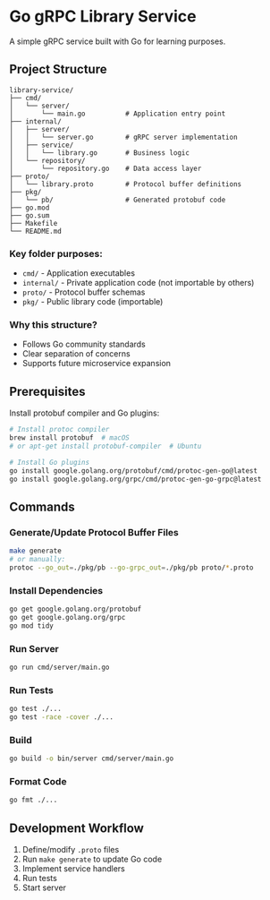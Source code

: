# Go gRPC Library Service

A simple gRPC service built with Go for learning purposes.

## Project Structure

```
library-service/
├── cmd/
│   └── server/
│       └── main.go          # Application entry point
├── internal/
│   ├── server/
│   │   └── server.go        # gRPC server implementation
│   ├── service/
│   │   └── library.go       # Business logic
│   └── repository/
│       └── repository.go    # Data access layer
├── proto/
│   └── library.proto        # Protocol buffer definitions
├── pkg/
│   └── pb/                  # Generated protobuf code
├── go.mod
├── go.sum
├── Makefile
└── README.md
```

### Key folder purposes:

- `cmd/` - Application executables
- `internal/` - Private application code (not importable by others)
- `proto/` - Protocol buffer schemas
- `pkg/` - Public library code (importable)

### Why this structure?

- Follows Go community standards
- Clear separation of concerns
- Supports future microservice expansion

## Prerequisites

Install protobuf compiler and Go plugins:

```bash
# Install protoc compiler
brew install protobuf  # macOS
# or apt-get install protobuf-compiler  # Ubuntu

# Install Go plugins
go install google.golang.org/protobuf/cmd/protoc-gen-go@latest
go install google.golang.org/grpc/cmd/protoc-gen-go-grpc@latest
```

## Commands

### Generate/Update Protocol Buffer Files
```bash
make generate
# or manually:
protoc --go_out=./pkg/pb --go-grpc_out=./pkg/pb proto/*.proto
```

### Install Dependencies
```bash
go get google.golang.org/protobuf
go get google.golang.org/grpc
go mod tidy
```

### Run Server
```bash
go run cmd/server/main.go
```

### Run Tests
```bash
go test ./...
go test -race -cover ./...
```

### Build
```bash
go build -o bin/server cmd/server/main.go
```

### Format Code
```bash
go fmt ./...
```

## Development Workflow

1. Define/modify `.proto` files
2. Run `make generate` to update Go code
3. Implement service handlers
4. Run tests
5. Start server